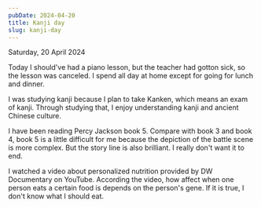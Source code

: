 ```yaml
---
pubDate: 2024-04-20
title: Kanji day
slug: kanji-day
---
```


Saturday, 20 April 2024

Today I should've had a piano lesson, but the teacher had gotton sick, so the lesson was canceled. I spend all day at home except for going for lunch and dinner.

I was studying kanji because I plan to take Kanken, which means an exam of kanji. Through studying that, I enjoy understanding kanji and ancient Chinese culture.

I have been reading Percy Jackson book 5. Compare with book 3 and book 4, book 5 is a little difficult for me because the depiction of the battle scene is more complex. But the story line is also brilliant. I really don't want it to end.

I watched a video about personalized nutrition provided by DW Documentary on YouTube. According the video, how affect when one person eats a certain food is depends on the person's gene. If it is true, I don't know what I should eat.